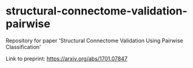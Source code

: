# structural-connectome-validation-pairwise
Repository for paper 'Structural Connectome Validation Using Pairwise Classification'


Link to preprint:
https://arxiv.org/abs/1701.07847

